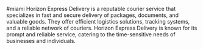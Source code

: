 #miami
Horizon Express Delivery is a reputable courier service that specializes in fast and secure delivery of packages, documents, and valuable goods. They offer efficient logistics solutions, tracking systems, and a reliable network of couriers. Horizon Express Delivery is known for its prompt and reliable service, catering to the time-sensitive needs of businesses and individuals.